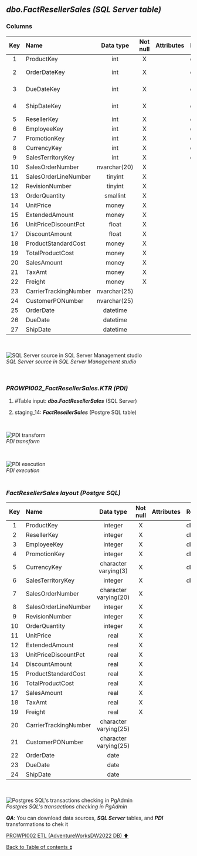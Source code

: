 ## **_dbo.FactResellerSales (SQL Server table)_**  

### Columns  

| Key	| Name                     | Data type    | Not null | Attributes | References            | Description  |
| :-: | :----------------------- | :----------: | :------: | :--------- | :-------------------- | :----------- |
| 1   | ProductKey               | int          | X        |            | dbo.DimProduct        | FK           |
| 2   | OrderDateKey             | int          | X        |            | dbo.DimDate           | FK-deprecated|
| 3   | DueDateKey               | int          | X        |            | dbo.DimDate           | FK-deprecated|
| 4   | ShipDateKey              | int          | X        |            | dbo.DimDate           | FK-deprecated|
| 5   | ResellerKey              | int          | X        |            | dbo.DimReseller       | FK           |
| 6   | EmployeeKey              | int          | X        |            | dbo.DimEmployee       | FK           |
| 7   | PromotionKey             | int          | X        |            | dbo.DimPromotion      | FK           |
| 8   | CurrencyKey              | int          | X        |            | dbo.DimCurrency       | FK           |
| 9   | SalesTerritoryKey        | int          | X        |            | dbo.DimSalesTerritory | FK           |
| 10  | SalesOrderNumber         | nvarchar(20) | X        |            |                       | PK           |
| 11  | SalesOrderLineNumber     | tinyint      | X        |            |                       | PK           |
| 12  | RevisionNumber           | tinyint      | X        |            |                       |              |
| 13  | OrderQuantity            | smallint     | X        |            |                       |              |
| 14  | UnitPrice                | money        | X        |            |                       |              |
| 15  | ExtendedAmount           | money        | X        |            |                       |              |
| 16  | UnitPriceDiscountPct     | float        | X        |            |                       |              |
| 17  | DiscountAmount           | float        | X        |            |                       |              |
| 18  | ProductStandardCost      | money        | X        |            |                       |              |
| 19  | TotalProductCost         | money        | X        |            |                       |              |
| 20  | SalesAmount              | money        | X        |            |                       |              |
| 21  | TaxAmt                   | money        | X        |            |                       |              |
| 22  | Freight                  | money        | X        |            |                       |              |
| 23  | CarrierTrackingNumber    | nvarchar(25) |          |            |                       |              |
| 24  | CustomerPONumber         | nvarchar(25) |          |            |                       |              |
| 25  | OrderDate                | datetime     |          |            |                       |              |
| 26  | DueDate                  | datetime     |          |            |                       |              |
| 27  | ShipDate                 | datetime     |          |            |                       |              |

   <p><br></p>  

![SQL Server source in SQL Server Management studio](https://i.imgur.com/dKALxGH.png)  
_SQL Server source in SQL Server Management studio_  

   <p><br></p>   

### **_PROWPI002\_FactResellerSales.KTR (PDI)_**   
1. #Table input: **_dbo.FactResellerSales_** (SQL Server)  
2. staging_14: **_FactResellerSales_** (Postgre SQL table)
 
   <p><br></p>  

  ![PDI transform](https://i.imgur.com/vnjRSHD.png)  
  _PDI transform_  

  <p><br></p>  

  ![PDI execution](https://i.imgur.com/zL66SMC.png)  
  _PDI execution_ 

### **_<p><br>FactResellerSales layout (Postgre SQL)</p>_**  

| Key	| Name                     | Data type             | Not null | Attributes | References            | Description  |
| :-: | :----------------------- | :-------------------: | :------: | :--------- | :-------------------- | :----------- |
| 1   | ProductKey               | integer               | X        |            | dbo.DimProduct        | FK           |
| 2   | ResellerKey              | integer               | X        |            | dbo.DimReseller       | FK           |
| 3   | EmployeeKey              | integer               | X        |            | dbo.DimEmployee       | FK           |
| 4   | PromotionKey             | integer               | X        |            | dbo.DimPromotion      | FK           |
| 5   | CurrencyKey              | character varying(3)  | X        |            | dbo.DimCurrency       | FK           |
| 6   | SalesTerritoryKey        | integer               | X        |            | dbo.DimSalesTerritory | FK           |
| 7   | SalesOrderNumber         | character varying(20) | X        |            |                       | PK           |
| 8   | SalesOrderLineNumber     | integer               | X        |            |                       | PK           |
| 9   | RevisionNumber           | integer               | X        |            |                       |              |
| 10  | OrderQuantity            | integer               | X        |            |                       |              |
| 11  | UnitPrice                | real                  | X        |            |                       |              |
| 12  | ExtendedAmount           | real                  | X        |            |                       |              |
| 13  | UnitPriceDiscountPct     | real                  | X        |            |                       |              |
| 14  | DiscountAmount           | real                  | X        |            |                       |              |
| 15  | ProductStandardCost      | real                  | X        |            |                       |              |
| 16  | TotalProductCost         | real                  | X        |            |                       |              |
| 17  | SalesAmount              | real                  | X        |            |                       |              |
| 18  | TaxAmt                   | real                  | X        |            |                       |              |
| 19  | Freight                  | real                  | X        |            |                       |              |
| 20  | CarrierTrackingNumber    | character varying(25) |          |            |                       |              |
| 21  | CustomerPONumber         | character varying(25) |          |            |                       |              |
| 22  | OrderDate                | date                  |          |            |                       | FK           |
| 23  | DueDate                  | date                  |          |            |                       | FK           |
| 24  | ShipDate                 | date                  |          |            |                       | FK           |

   <p><br></p>  
 
  ![Postgres SQL's transactions checking in PgAdmin](https://i.imgur.com/dK2rjRe.png)  
  _Postgres SQL's transactions checking in PgAdmin_  

  **_QA_**: You can download data sources, **_SQL Server_** tables, and **_PDI_** transformations to chek it  

[PROWPI002 ETL (AdventureWorksDW2022 DB) :arrow_up:](prowpi002_etl_adventureworksdw2022_db.md)  

[Back to Table of contents :arrow_double_up:](../README.md)